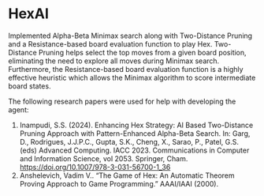 # HexAI
Implemented Alpha-Beta Minimax search along with Two-Distance Pruning and a Resistance-based board evaluation function to play Hex. Two-Distance Pruning helps select the top moves from a given board position, eliminating the need to explore all moves during Minimax search. Furthermore, the Resistance-based board evaluation function is a highly effective heuristic which allows the Minimax algorithm to score intermediate board states.

The following research papers were used for help with developing the agent:
1. Inampudi, S.S. (2024). Enhancing Hex Strategy: AI Based Two-Distance Pruning Approach with Pattern-Enhanced Alpha-Beta Search. In: Garg, D., Rodrigues, J.J.P.C., Gupta, S.K., Cheng, X., Sarao, P., Patel, G.S. (eds) Advanced Computing. IACC 2023. Communications in Computer and Information Science, vol 2053. Springer, Cham. https://doi.org/10.1007/978-3-031-56700-1_36
2. Anshelevich, Vadim V.. “The Game of Hex: An Automatic Theorem Proving Approach to Game Programming.” AAAI/IAAI (2000).
